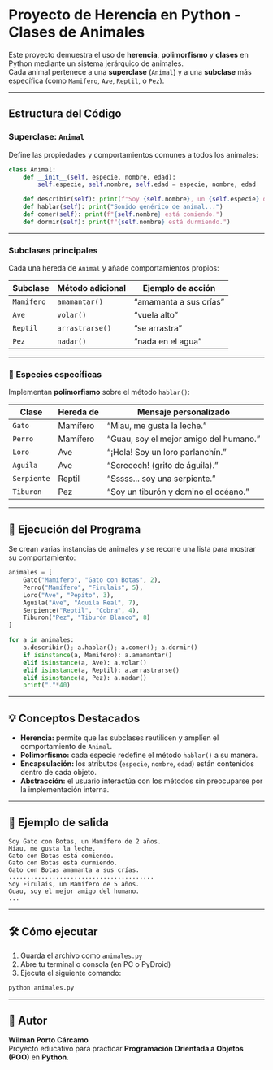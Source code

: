 # Proyecto de Herencia en Python - Clases de Animales

Este proyecto demuestra el uso de **herencia**, **polimorfismo** y **clases** en Python mediante un sistema jerárquico de animales.  
Cada animal pertenece a una **superclase** (`Animal`) y a una **subclase** más específica (como `Mamifero`, `Ave`, `Reptil`, o `Pez`).

---

## Estructura del Código

### Superclase: `Animal`
Define las propiedades y comportamientos comunes a todos los animales:

```python
class Animal:
    def __init__(self, especie, nombre, edad):
        self.especie, self.nombre, self.edad = especie, nombre, edad

    def describir(self): print(f"Soy {self.nombre}, un {self.especie} de {self.edad} años.")
    def hablar(self): print("Sonido genérico de animal...")
    def comer(self): print(f"{self.nombre} está comiendo.")
    def dormir(self): print(f"{self.nombre} está durmiendo.")
```

---

### Subclases principales
Cada una hereda de `Animal` y añade comportamientos propios:

| Subclase  | Método adicional         | Ejemplo de acción |
|------------|---------------------------|--------------------|
| `Mamifero` | `amamantar()`            | “amamanta a sus crías” |
| `Ave`      | `volar()`                | “vuela alto” |
| `Reptil`   | `arrastrarse()`          | “se arrastra” |
| `Pez`      | `nadar()`                | “nada en el agua” |

---

### 🐾 Especies específicas
Implementan **polimorfismo** sobre el método `hablar()`:

| Clase | Hereda de | Mensaje personalizado |
|--------|------------|------------------------|
| `Gato` | Mamífero | “Miau, me gusta la leche.” |
| `Perro` | Mamífero | “Guau, soy el mejor amigo del humano.” |
| `Loro` | Ave | “¡Hola! Soy un loro parlanchín.” |
| `Aguila` | Ave | “Screeech! (grito de águila).” |
| `Serpiente` | Reptil | “Sssss... soy una serpiente.” |
| `Tiburon` | Pez | “Soy un tiburón y domino el océano.” |

---

## 🚀 Ejecución del Programa

Se crean varias instancias de animales y se recorre una lista para mostrar su comportamiento:

```python
animales = [
    Gato("Mamífero", "Gato con Botas", 2),
    Perro("Mamífero", "Firulais", 5),
    Loro("Ave", "Pepito", 3),
    Aguila("Ave", "Aquila Real", 7),
    Serpiente("Reptil", "Cobra", 4),
    Tiburon("Pez", "Tiburón Blanco", 8)
]

for a in animales:
    a.describir(); a.hablar(); a.comer(); a.dormir()
    if isinstance(a, Mamifero): a.amamantar()
    elif isinstance(a, Ave): a.volar()
    elif isinstance(a, Reptil): a.arrastrarse()
    elif isinstance(a, Pez): a.nadar()
    print("."*40)
```

---

## 💡 Conceptos Destacados

- **Herencia:** permite que las subclases reutilicen y amplíen el comportamiento de `Animal`.
- **Polimorfismo:** cada especie redefine el método `hablar()` a su manera.
- **Encapsulación:** los atributos (`especie`, `nombre`, `edad`) están contenidos dentro de cada objeto.
- **Abstracción:** el usuario interactúa con los métodos sin preocuparse por la implementación interna.

---

## 🧪 Ejemplo de salida

```
Soy Gato con Botas, un Mamífero de 2 años.
Miau, me gusta la leche.
Gato con Botas está comiendo.
Gato con Botas está durmiendo.
Gato con Botas amamanta a sus crías.
........................................
Soy Firulais, un Mamífero de 5 años.
Guau, soy el mejor amigo del humano.
...
```

---

## 🛠️ Cómo ejecutar

1. Guarda el archivo como `animales.py`
2. Abre tu terminal o consola (en PC o PyDroid)
3. Ejecuta el siguiente comando:

```bash
python animales.py
```

---

## 📄 Autor

**Wilman Porto Cárcamo**  
Proyecto educativo para practicar **Programación Orientada a Objetos (POO)** en **Python**.
